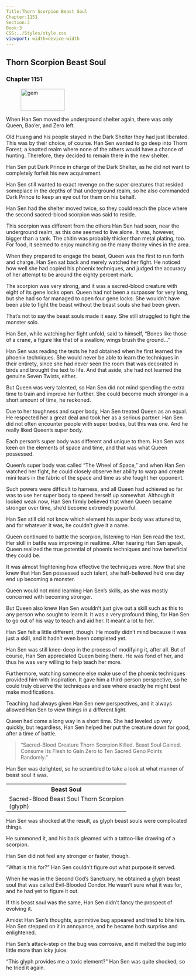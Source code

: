 ```yaml
---
Title:Thorn Scorpion Beast Soul
Chapter:1151
Section:3
Book:3
CSS:../Styles/style.css
viewport: width=device-width
---
```


## Thorn Scorpion Beast Soul
### Chapter 1151

<figure>
	<img src="../Images/gem.gif" alt="gem" id="gem" width="120" height="60" />
</figure>



When Han Sen moved the underground shelter again, there was only Queen, Bao’er, and Zero left.

Old Huang and his people stayed in the Dark Shelter they had just liberated. This was by their choice, of course. Han Sen wanted to go deep into Thorn Forest; a knotted realm where none of the others would have a chance of hunting. Therefore, they decided to remain there in the new shelter.

Han Sen put Dark Prince in charge of the Dark Shelter, as he did not want to completely forfeit his new acquirement.

Han Sen still wanted to exact revenge on the super creatures that resided someplace in the depths of that underground realm, so he also commanded Dark Prince to keep an eye out for them on his behalf.

Han Sen had the shelter moved twice, so they could reach the place where the second sacred-blood scorpion was said to reside.

This scorpion was different from the others Han Sen had seen, near the underground realm, as this one seemed to live alone. It was, however, bigger than a tank. The chitin was probably thicker than metal plating, too. For food, it seemed to enjoy munching on the many thorny vines in the area.

When they prepared to engage the beast, Queen was the first to run forth and charge. Han Sen sat back and merely watched her fight. He noticed how well she had copied his phoenix techniques, and judged the accuracy of her attempt to be around the eighty percent mark.

The scorpion was very strong, and it was a sacred-blood creature with eight of its gene locks open. Queen had not been a surpasser for very long, but she had so far managed to open four gene locks. She wouldn’t have been able to fight the beast without the beast souls she had been given.

That’s not to say the beast souls made it easy. She still struggled to fight the monster solo.

Han Sen, while watching her fight unfold, said to himself, “Bones like those of a crane, a figure like that of a swallow, wings brush the ground…”

Han Sen was reading the texts he had obtained when he first learned the phoenix techniques. She would never be able to learn the techniques in their entirety, since she had never seen the room that was decorated in birds and brought the text to life. And that aside, she had not learned the genuine Seven Twists, either.

But Queen was very talented, so Han Sen did not mind spending the extra time to train and improve her further. She could become much stronger in a short amount of time, he reckoned.

Due to her toughness and super body, Han Sen treated Queen as an equal. He respected her a great deal and took her as a serious partner. Han Sen did not often encounter people with super bodies, but this was one. And he really liked Queen’s super body.

Each person’s super body was different and unique to them. Han Sen was keen on the elements of space and time, and that was what Queen possessed.

Queen’s super body was called “The Wheel of Space,” and when Han Sen watched her fight, he could closely observe her ability to warp and create mini tears in the fabric of the space and time as she fought her opponent.

Such powers were difficult to harness, and all Queen had achieved so far was to use her super body to speed herself up somewhat. Although it looked weak now, Han Sen firmly believed that when Queen became stronger over time, she’d become extremely powerful.

Han Sen still did not know which element his super body was attuned to, and for whatever it was, he couldn’t give it a name.

Queen continued to battle the scorpion, listening to Han Sen read the text. Her skill in battle was improving in realtime. After hearing Han Sen speak, Queen realized the true potential of phoenix techniques and how beneficial they could be.

It was almost frightening how effective the techniques were. Now that she knew that Han Sen possessed such talent, she half-believed he’d one day end up becoming a monster.

Queen would not mind learning Han Sen’s skills, as she was mostly concerned with becoming stronger.

But Queen also knew Han Sen wouldn’t just give out a skill such as this to any person who sought to learn it. It was a very profound thing, for Han Sen to go out of his way to teach and aid her. It meant a lot to her.

Han Sen felt a little different, though. He mostly didn’t mind because it was just a skill, and it hadn’t even been completed yet.

Han Sen was still knee-deep in the process of modifying it, after all. But of course, Han Sen appreciated Queen being there. He was fond of her, and thus he was very willing to help teach her more.

Furthermore, watching someone else make use of the phoenix techniques provided him with inspiration. It gave him a third-person perspective, so he could truly observe the techniques and see where exactly he might best make modifications.

Teaching had always given Han Sen new perspectives, and it always allowed Han Sen to view things in a different light.

Queen had come a long way in a short time. She had leveled up very quickly, but regardless, Han Sen helped her put the creature down for good, after a time of battle.

> “Sacred-Blood Creature Thorn Scorpion Killed. Beast Soul Gained. Consume Its Flesh to Gain Zero to Ten Sacred Geno Points Randomly.”

Han Sen was delighted, so he scrambled to take a look at what manner of beast soul it was.

<div class=“tables”>
	<table class=“beast”>
		<tr>
			<th>Beast Soul</th>
		</tr><tr>
			<td> Sacred-Blood Beast Soul Thorn Scorpion <br>
				<span class="type">(glyph)</span>
			</td>
		</tr>
	</table>
	<!--Sacred-Blood Beast Soul Thorn Scorpion: Glyph Beast Soul.-->
</div>

Han Sen was shocked at the result, as glyph beast souls were complicated things.

He summoned it, and his back gleamed with a tattoo-like drawing of a scorpion.

Han Sen did not feel any stronger or faster, though.

“What is this for?” Han Sen couldn’t figure out what purpose it served.

When he was in the Second God’s Sanctuary, he obtained a glyph beast soul that was called Evil-Blooded Condor. He wasn’t sure what it was for, and he had yet to figure it out.

If this beast soul was the same, Han Sen didn’t fancy the prospect of evolving it.

Amidst Han Sen’s thoughts, a primitive bug appeared and tried to bite him. Han Sen stepped on it in annoyance, and he became both surprise and enlightened.

Han Sen’s attack-step on the bug was corrosive, and it melted the bug into little more than icky juice.

“This glyph provides me a toxic element?” Han Sen was quite shocked, so he tried it again.